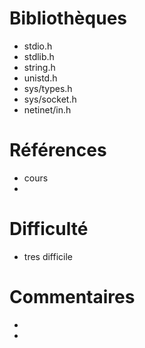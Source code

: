 # Bibliothèques
* stdio.h
* stdlib.h
* string.h
* unistd.h
* sys/types.h
* sys/socket.h
* netinet/in.h

# Références
* cours
*

# Difficulté
* tres difficile

# Commentaires
* 
* 

